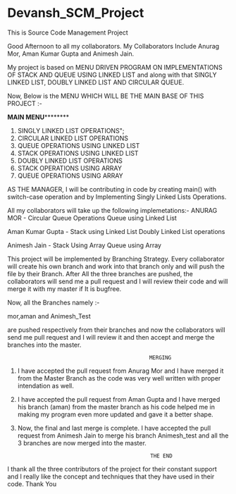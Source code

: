 # Devansh_SCM_Project
This is Source Code Management Project

Good Afternoon to all my collaborators.
My Collaborators Include Anurag Mor, Aman Kumar Gupta and Animesh Jain.

My project is based on MENU DRIVEN PROGRAM ON IMPLEMENTATIONS OF STACK AND QUEUE USING LINKED LIST and along with that SINGLY LINKED LIST, 
DOUBLY LINKED LIST AND CIRCULAR QUEUE.

Now, Below is the MENU WHICH WILL BE THE MAIN BASE OF THIS PROJECT :-

**********MAIN MENU******************
 1. SINGLY LINKED LIST OPERATIONS";
 2. CIRCULAR LINKED LIST OPERATIONS
 3. QUEUE OPERATIONS USING LINKED LIST
 4. STACK OPERATIONS USING LINKED LIST
 5. DOUBLY LINKED LIST OPERATIONS
 6. STACK OPERATIONS USING ARRAY
 7. QUEUE OPERATIONS USING ARRAY


AS THE MANAGER, I will be contributing in code by creating main() with switch-case operation and by Implementing Singly Linked Lists Operations.

All my collaborators will take up the following implemetations:-
ANURAG MOR - Circular Queue Operations
             Queue using Linked List
          
Aman Kumar Gupta - Stack using Linked List
                    Doubly Linked List operations
                    
Animesh Jain - Stack Using Array
               Queue using Array
               
This project will be implemented by Branching Strategy.
Every collaborator will create his own branch and work into that branch only and will push the file by their Branch.
After All the three branches are pushed, the collaborators will send me a pull request and I will review their code and will merge it with my master if It is bugfree.



Now, all the Branches namely :-

mor,aman and Animesh_Test 

are pushed respectively from their branches and now the collaborators will send me pull request and I will review it and then accept and merge the branches into the master.


                                                 MERGING
                                                 
 1. I have accepted the pull request from Anurag Mor and I have merged it from the Master Branch as the code was very well written with proper intendation as well.
 
 2. I have accepted the pull request from Aman Gupta and I have merged his branch (aman) from the master branch as his code helped me in making my program even more updated and gave it a better shape.
 
 3. Now, the final and last merge is complete. I have accepted the pull request from Animesh Jain to merge his branch Animesh_test and all the 3 branches are now merged into the master.


                                                  THE END
                                                
   I thank all the three contributors of the project for their constant support and I really like the concept and techniques that they have used in their code. Thank You


